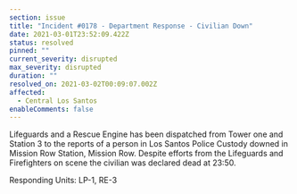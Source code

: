 ```yaml
---
section: issue
title: "Incident #0178 - Department Response - Civilian Down"
date: 2021-03-01T23:52:09.422Z
status: resolved
pinned: ""
current_severity: disrupted
max_severity: disrupted
duration: ""
resolved_on: 2021-03-02T00:09:07.002Z
affected:
  - Central Los Santos
enableComments: false
---
```

Lifeguards and a Rescue Engine has been dispatched from Tower one and Station 3 to the reports of a person in Los Santos Police Custody downed in Mission Row Station, Mission Row. Despite efforts from the Lifeguards and Firefighters on scene the civilian was declared dead at 23:50.

Responding Units: LP-1, RE-3